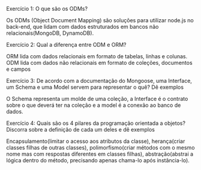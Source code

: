 Exercício 1:
O que são os ODMs?

Os ODMs (Object Document Mapping) são soluções para utilizar node.js no back-end, que lidam com dados estruturados em bancos não relacionais(MongoDB, DynamoDB).

Exercício 2:
Qual a diferença entre ODM e ORM?

ORM lida com dados relacionais em formato de tabelas, linhas e colunas.
ODM lida com dados não relacionais em formato de coleções, documentos e campos

Exercício 3:
De acordo com a documentação do Mongoose, uma Interface, um Schema e uma Model servem para representar o quê? Dê exemplos

O Schema representa um molde de uma coleção, a Interface é o contrato sobre o que deverá ter na coleção e a model é a conexão ao banco de dados.

Exercício 4:
Quais são os 4 pilares da programação orientada a objetos? Discorra sobre a definição de cada um deles e dê exemplos

Encapsulamento(limitar o acesso aos atributos da classe), herança(criar classes filhas de outras classes), polimorfismo(criar métodos com o mesmo nome mas com respostas diferentes em classes filhas), abstração(abstrai a lógica dentro do método, precisando apenas chama-lo após instância-lo).
